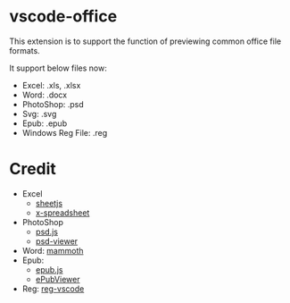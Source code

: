 # vscode-office

This extension is to support the function of previewing common office file formats.

It support below files now:
- Excel: .xls, .xlsx
- Word: .docx
- PhotoShop: .psd
- Svg: .svg
- Epub: .epub
- Windows Reg File: .reg

# Credit

- Excel
  - [sheetjs](https://github.com/SheetJS/sheetjs)
  - [x-spreadsheet](https://github.com/myliang/x-spreadsheet)
- PhotoShop
  - [psd.js](https://github.com/meltingice/psd.js)
  - [psd-viewer](https://github.com/zenoamaro/psd-viewer)
- Word: [mammoth](https://github.com/mwilliamson/mammoth.js)
- Epub:
  - [epub.js](https://github.com/futurepress/epub.js/)
  - [ePubViewer](https://github.com/pgaskin/ePubViewer)
- Reg: [reg-vscode](https://github.com/ionutvmi/reg-vscode)
